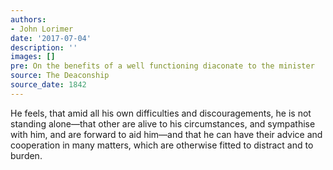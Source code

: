 ```yaml
---
authors:
- John Lorimer
date: '2017-07-04'
description: ''
images: []
pre: On the benefits of a well functioning diaconate to the minister
source: The Deaconship
source_date: 1842
---
```


He feels, that amid all his own difficulties and discouragements, he is not standing alone—that other are alive to his circumstances, and sympathise with him, and are forward to aid him—and that he can have their advice and cooperation in many matters, which are otherwise fitted to distract and to burden.